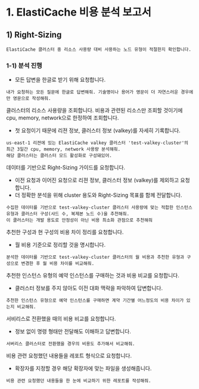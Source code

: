 # 1. ElastiCache 비용 분석 보고서

## 1) Right-Sizing

```
ElastiCache 클러스터 중 리소스 사용량 대비 사용하는 노드 유형이 적절한지 확인합니다.
```

### 1-1) 분석 진행

- 모든 답변을 한글로 받기 위해 요청합니다.
```
내가 요청하는 모든 질문에 한글로 답변해줘. 기술명이나 용어가 영문이 더 자연스러운 경우에만 영문으로 작성해줘.
```

클러스터의 리소스 사용량을 조회합니다. 비용과 관련된 리소스만 조회할 것이기에 cpu, memory, network으로 한정하여 조회합니다.

* 첫 요청이기 때문에 리젼 정보, 클러스터 정보 (valkey)를 자세히 기록합니다.

```
us-east-1 리젼에 있는 ElastiCache valkey 클러스터 'test-valkey-cluster'의 최근 3일간 cpu, memory, network 사용량 분석해줘.
해당 클러스터는 클러스터 모드 활성화로 구성돼있어.
```

데이터를 기반으로 Right-Sizing 가이드를 요청합니다.

* 이전 요청과 이어진 요청으로 리젼 정보, 클러스터 정보 (valkey)를 제외하고 요청합니다.
* 더 정확한 분석을 위해 cluster 용도와 Right-Sizing 목표를 함께 전달합니다.

```
수집한 데이터를 기반으로 test-valkey-cluster 클러스터 사용량에 맞는 적합한 인스턴스 유형과 클러스터 구성(샤드 수, 복제본 노드 수)을 추천해줘.
이 클러스터는 개발 용도로 안정성이 아닌 비용 최소화 관점으로 추천해줘
```

추천한 구성과 현 구성의 비용 차이 정리를 요청합니다.
* 월 비용 기준으로 정리할 것을 명시합니다.

```
분석한 데이터를 기반으로 test-valkey-cluster 클러스터의 월 비용과 추천한 유형과 구성으로 변경한 후 월 비용 차이를 비교해줘.
```

추천한 인스턴스 유형의 예약 인스턴스를 구매하는 것과 비용 비교를 요청합니다.
* 클러스터 정보를 주지 않아도 이전 대화 맥락을 파악하여 답변합니다.

```
추천한 인스턴스 유형으로 예약 인스턴스를 구매하면 계약 기간별 어느정도의 비용 차이가 있는지 비교해줘.
```

서비리스로 전환했을 때의 비용 비교를 요청합니다.
* 정보 없이 명령 형태만 전달해도 이해하고 답변합니다.

```
서버리스 클러스터로 전환했을 경우의 비용도 추가해서 비교해줘.
```

비용 관련 요청했던 내용들을 레포트 형식으로 요청합니다.
* 확장자를 지정할 경우 해당 확장자에 맞는 파일을 생성해줍니다.

```
비용 관련 요청했던 내용들을 한 눈에 비교하기 위한 레포트를 작성해줘.
```
